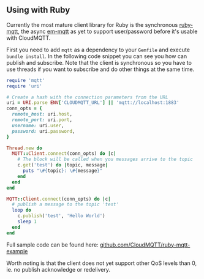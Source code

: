 ## Using with Ruby

Currently the most mature client library for Ruby is the synchronous [ruby-mqtt](https://github.com/njh/ruby-mqtt), the async [em-mqtt](https://github.com/njh/ruby-em-mqtt) as yet to support user/password before it's usable with CloudMQTT. 

First you need to add ```mqtt``` as a dependency to your ```Gemfile``` and execute  ```bundle install```. In the following code snippet you can see you how can publish and subscribe. Note that the client is synchronous so you have to use threads if you want to subscribe and do other things at the same time.

```ruby
require 'mqtt'
require 'uri'

# Create a hash with the connection parameters from the URL
uri = URI.parse ENV['CLOUDMQTT_URL'] || 'mqtt://localhost:1883'
conn_opts = {
  remote_host: uri.host,
  remote_port: uri.port,
  username: uri.user,
  password: uri.password,
}

Thread.new do
  MQTT::Client.connect(conn_opts) do |c|
    # The block will be called when you messages arrive to the topic
    c.get('test') do |topic, message|
      puts "\#{topic}: \#{message}"
    end
  end
end

MQTT::Client.connect(conn_opts) do |c|
  # publish a message to the topic 'test'
  loop do
    c.publish('test', 'Hello World')
    sleep 1
  end
end
```

Full sample code can be found here: [github.com/CloudMQTT/ruby-mqtt-example](https://github.com/CloudMQTT/ruby-mqtt-example)

Worth noting is that the client does not yet support other QoS levels than 0, ie. no publish acknowledge or redelivery.

